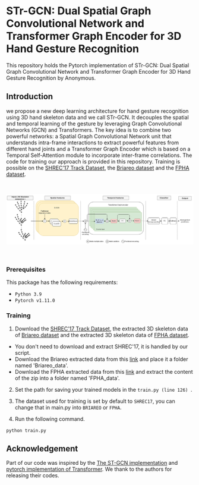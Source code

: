 # STr-GCN: Dual Spatial Graph Convolutional Network and Transformer Graph Encoder for 3D Hand Gesture Recognition

This repository holds the Pytorch implementation of STr-GCN: Dual Spatial Graph Convolutional Network and Transformer Graph Encoder for 3D Hand Gesture Recognition by Anonymous.

## Introduction

we propose a new deep learning architecture for hand gesture recognition using 3D hand skeleton data and we call STr-GCN. It decouples the spatial and temporal learning of the gesture by leveraging Graph Convolutional Networks (GCN) and Transformers. The key idea is to combine two powerful networks: a Spatial Graph Convolutional Network unit that understands intra-frame interactions to extract powerful features from different hand joints and a Transformer Graph Encoder which is based on a Temporal Self-Attention module to incorporate inter-frame correlations. The code for training our approach is provided in this repository. Training is possible on the [SHREC’17 Track Dataset](http://www-rech.telecom-lille.fr/shrec2017-hand/), the [Briareo dataset](https://guiggh.github.io/publications/first-person-hands/) and the [FPHA dataset](https://aimagelab.ing.unimore.it/imagelab/page.asp?IdPage=31). 
<p align="center"><img src="figures/fig1.jpg" alt="" width="1000"></p>
<img src="Model_architecture.png" />
<p align="center"><img src="figures/fig1.jpg" alt="" width="1000"></p>

### Prerequisites

This package has the following requirements:

* `Python 3.9`
* `Pytorch v1.11.0`

### Training
1. Download the [SHREC’17 Track Dataset](http://www-rech.telecom-lille.fr/shrec2017-hand/), the extracted 3D skeleton data of [Briareo dataset](https://drive.google.com/drive/folders/17CGLnI5emX1y6iOdqHygblujz0FFlrc8?usp=sharing) and the extracted 3D skeleton data of [FPHA dataset](https://drive.google.com/file/d/1PdrGPGVlG_R7TP3IO8rNeY4pSRCNcQXu/view?usp=sharing). <br/>
- You don't need to download and extract SHREC'17, it is handled by our script.
- Download the Briareo extracted data from this [link](https://drive.google.com/drive/folders/17CGLnI5emX1y6iOdqHygblujz0FFlrc8?usp=sharing) and place it a folder named 'Briareo_data'.
- Download the FPHA extracted data from this [link](https://drive.google.com/file/d/1PdrGPGVlG_R7TP3IO8rNeY4pSRCNcQXu/view?usp=sharing) and extract the content of the zip into a folder named 'FPHA_data'.

2. Set the path for saving your trained models in the  ```train.py (line 126) ```.

3. The dataset used for training is set by default to ```SHREC17```, you can change that in main.py into ```BRIAREO``` or ```FPHA```.

4. Run the following command.
```
python train.py     
```
<!-- ### Citation
If you find this code useful in your research, please consider citing:
```

``` -->
## Acknowledgement

Part of our code was inspired by the [The ST-GCN implementation](https://github.com/yysijie/st-gcn) and [pytorch implementation of Transformer](http://nlp.seas.harvard.edu/2018/04/03/attention.html). We thank to the authors for releasing their codes.